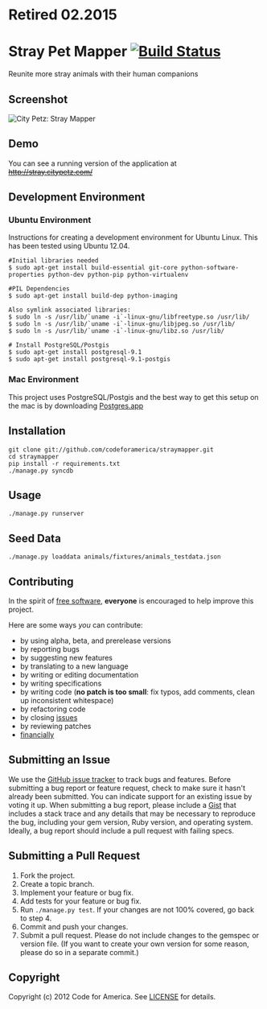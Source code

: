 # Retired 02.2015

# Stray Pet Mapper   [![Build Status](https://secure.travis-ci.org/codeforamerica/straymapper.png)](http://travis-ci.org/codeforamerica/straymapper)
Reunite more stray animals with their human companions

 


## <a name="screenshot"></a>Screenshot
![City Petz: Stray Mapper](http://i.imgur.com/ivPZR.png "Stray Mapper")

## <a name="demo"></a>Demo
You can see a running version of the application at
~~http://stray.citypetz.com/~~

## <a name="environment"></a>Development Environment

### Ubuntu Environment
Instructions for creating a development environment for Ubuntu Linux.  This has been tested using Ubuntu 12.04.

    #Initial libraries needed
    $ sudo apt-get install build-essential git-core python-software-properties python-dev python-pip python-virtualenv

    #PIL Dependencies
    $ sudo apt-get install build-dep python-imaging

    Also symlink associated libraries:
    $ sudo ln -s /usr/lib/`uname -i`-linux-gnu/libfreetype.so /usr/lib/
    $ sudo ln -s /usr/lib/`uname -i`-linux-gnu/libjpeg.so /usr/lib/
    $ sudo ln -s /usr/lib/`uname -i`-linux-gnu/libz.so /usr/lib/

    # Install PostgreSQL/Postgis
    $ sudo apt-get install postgresql-9.1
    $ sudo apt-get install postgresql-9.1-postgis

### Mac Environment
This project uses PostgreSQL/Postgis and the best way to get this setup on the mac is by downloading [Postgres.app]

[Homebrew]: http://mxcl.github.com/homebrew/
[Postgres.app]: http://postgresapp.com/

## <a name="installation"></a>Installation
    git clone git://github.com/codeforamerica/straymapper.git
    cd straymapper
    pip install -r requirements.txt
    ./manage.py syncdb

## <a name="usage"></a>Usage
    ./manage.py runserver

## <a name="seed"></a>Seed Data
    ./manage.py loaddata animals/fixtures/animals_testdata.json

## <a name="contributing"></a>Contributing
In the spirit of [free software][free-sw], **everyone** is encouraged to help
improve this project.

[free-sw]: http://www.fsf.org/licensing/essays/free-sw.html

Here are some ways *you* can contribute:

* by using alpha, beta, and prerelease versions
* by reporting bugs
* by suggesting new features
* by translating to a new language
* by writing or editing documentation
* by writing specifications
* by writing code (**no patch is too small**: fix typos, add comments, clean up
  inconsistent whitespace)
* by refactoring code
* by closing [issues][]
* by reviewing patches
* [financially][]

[issues]: https://github.com/codeforamerica/straymapper/issues
[financially]: https://secure.codeforamerica.org/page/contribute

## <a name="issues"></a>Submitting an Issue
We use the [GitHub issue tracker][issues] to track bugs and features. Before
submitting a bug report or feature request, check to make sure it hasn't
already been submitted. You can indicate support for an existing issue by
voting it up. When submitting a bug report, please include a [Gist][] that
includes a stack trace and any details that may be necessary to reproduce the
bug, including your gem version, Ruby version, and operating system. Ideally, a
bug report should include a pull request with failing specs.

[gist]: https://gist.github.com/

## <a name="pulls"></a>Submitting a Pull Request
1. Fork the project.
2. Create a topic branch.
3. Implement your feature or bug fix.
4. Add tests for your feature or bug fix.
5. Run `./manage.py test`. If your changes are not 100% covered, go back
   to step 4.
6. Commit and push your changes.
7. Submit a pull request. Please do not include changes to the gemspec or
   version file. (If you want to create your own version for some reason,
   please do so in a separate commit.)

## <a name="copyright"></a>Copyright
Copyright (c) 2012 Code for America. See [LICENSE][] for details.

[license]: https://github.com/codeforamerica/cfa_template/blob/master/LICENSE.mkd
